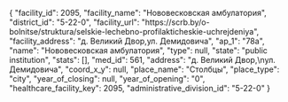 {
    "facility_id": 2095,
    "facility_name": "Нововесковская амбулатория",
    "district_id": "5-22-0",
    "facility_url": "https:\/\/scrb.by\/o-bolnitse\/struktura\/selskie-lechebno-profilakticheskie-uchrejdeniya",
    "facility_address": "д. Великий Двор,ул. Демидовича",
    "ap_1": "78а",
    "name": "Нововесковская амбулатория",
    "type": null,
    "state": "public institution",
    "stats": [],
    "med_id": 561,
    "address": "д. Великий Двор,\nул. Демидовича",
    "coord_x_y": null,
    "place_name": "Столбцы",
    "place_type": "city",
    "year_of_closing": null,
    "year_of_opening": "0",
    "healthcare_facility_key": 2095,
    "administrative_division_id": "5-22-0"
}